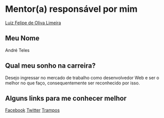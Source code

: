 # Mentor(a) responsável por mim

[Luiz Felipe de Oliva Limeira](https://github.com/training-center/mentoria/blob/master/profiles/mentors/profiles/luiz_felipe_limeira.md)

## Meu Nome

André Teles

## Qual meu sonho na carreira?

Desejo ingressar no mercado de trabalho como desenvolvedor Web e ser o melhor no que faço, consequentemente ser reconhecido por isso.

## Alguns links para me conhecer melhor

[Facebook](https://www.facebook.com/andre.pereirateles)
[Twitter](https://twitter.com/andretpsimply)
[Trampos](https://trampos.co/andre-teles)
